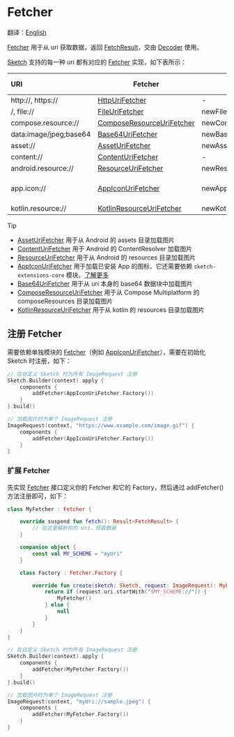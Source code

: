 # Fetcher

翻译：[English](fetcher.md)

[Fetcher] 用于从 uri 获取数据，返回 [FetchResult]，交由 [Decoder] 使用。

[Sketch] 支持的每一种 uri 都有对应的 [Fetcher] 实现，如下表所示：

| URI                    | Fetcher                     | Create                  | Dependent modules      | Android | iOS | Desktop | Web |
|:-----------------------|-----------------------------|-------------------------|------------------------|---------|:----|:--------|:----|
| http://, https://      | [HttpUriFetcher]            | -                       | -                      | ✅       | ✅   | ✅       | ✅   |
| /, file://             | [FileUriFetcher]            | newFileUri()            | -                      | ✅       | ✅   | ✅       | ✅   |
| compose.resource://    | [ComposeResourceUriFetcher] | newComposeResourceUri() | -                      | ✅       | ✅   | ✅       | ✅   |
| data:image/jpeg;base64 | [Base64UriFetcher]          | newBase64Uri()          | -                      | ✅       | ✅   | ✅       | ✅   |
| asset://               | [AssetUriFetcher]           | newAssetUri()           | -                      | ✅       | ❌   | ❌       | ❌   |
| content://             | [ContentUriFetcher]         | -                       | -                      | ✅       | ❌   | ❌       | ❌   |
| android.resource://    | [ResourceUriFetcher]        | newResourceUri()        | -                      | ✅       | ❌   | ❌       | ❌   |
| app.icon://            | [AppIconUriFetcher]         | newAppIconUri()         | sketch-extensions-core | ✅       | ❌   | ❌       | ❌   |
| kotlin.resource://     | [KotlinResourceUriFetcher]  | newKotlinResourceUri()  | -                      | ❌       | ✅   | ✅       | ❌   |

> [!TIP]
> * [AssetUriFetcher] 用于从 Android 的 assets 目录加载图片
> * [ContentUriFetcher] 用于 Android 的 ContentResolver 加载图片
> * [ResourceUriFetcher] 用于从 Android 的 resources 目录加载图片
> * [AppIconUriFetcher] 用于加载已安装 App 的图标，它还需要依赖 `sketch-extensions-core`
    模块。[了解更多](apk_app_icon_zh.md#加载已安装-App-的图标)
> * [Base64UriFetcher] 用于从 uri 本身的 base64 数据块中加载图片
> * [ComposeResourceUriFetcher] 用于从 Compose Multiplatform 的 composeResources 目录加载图片
> * [KotlinResourceUriFetcher] 用于从 kotlin 的 resources 目录加载图片

## 注册 Fetcher

需要依赖单独模块的 [Fetcher]（例如 [AppIconUriFetcher]），需要在初始化 Sketch 时注册，如下：

```kotlin
// 在自定义 Sketch 时为所有 ImageRequest 注册
Sketch.Builder(context).apply {
    components {
        addFetcher(AppIconUriFetcher.Factory())
    }
}.build()

// 加载图片时为单个 ImageRequest 注册
ImageRequest(context, "https://www.example.com/image.gif") {
    components {
        addFetcher(AppIconUriFetcher.Factory())
    }
}
```

### 扩展 Fetcher

先实现 [Fetcher] 接口定义你的 Fetcher 和它的 Factory，然后通过 addFetcher() 方法注册即可，如下：

```kotlin
class MyFetcher : Fetcher {

    override suspend fun fetch(): Result<FetchResult> {
        // 在这里解析你的 uri，获取数据
    }

    companion object {
        const val MY_SCHEME = "myUri"
    }

    class Factory : Fetcher.Factory {

        override fun create(sketch: Sketch, request: ImageRequest): MyFetcher? {
            return if (request.uri.startWith("$MY_SCHEME://")) {
                MyFetcher()
            } else {
                null
            }
        }
    }
}

// 在自定义 Sketch 时为所有 ImageRequest 注册
Sketch.Builder(context).apply {
    components {
        addFetcher(MyFetcher.Factory())
    }
}.build()

// 加载图片时为单个 ImageRequest 注册
ImageRequest(context, "myUri://sample.jpeg") {
    components {
        addFetcher(MyFetcher.Factory())
    }
}
```

[comment]: <> (classs)

[Sketch]: ../../sketch-core/src/commonMain/kotlin/com/github/panpf/sketch/Sketch.kt

[ImageRequest]: ../../sketch-core/src/commonMain/kotlin/com/github/panpf/sketch/request/ImageRequest.kt

[Decoder]: ../../sketch-core/src/commonMain/kotlin/com/github/panpf/sketch/decode/Decoder.kt

[Fetcher]: ../../sketch-core/src/commonMain/kotlin/com/github/panpf/sketch/fetch/Fetcher.kt

[FetchResult]: ../../sketch-core/src/commonMain/kotlin/com/github/panpf/sketch/fetch/FetchResult.kt

[AssetUriFetcher]: ../../sketch-core/src/androidMain/kotlin/com/github/panpf/sketch/fetch/AssetUriFetcher.kt

[Base64UriFetcher]: ../../sketch-core/src/commonMain/kotlin/com/github/panpf/sketch/fetch/Base64UriFetcher.kt

[ContentUriFetcher]: ../../sketch-core/src/androidMain/kotlin/com/github/panpf/sketch/fetch/ContentUriFetcher.kt

[FileUriFetcher]: ../../sketch-core/src/commonMain/kotlin/com/github/panpf/sketch/fetch/FileUriFetcher.kt

[HttpUriFetcher]: ../../sketch-core/src/commonMain/kotlin/com/github/panpf/sketch/fetch/HttpUriFetcher.kt

[ResourceUriFetcher]: ../../sketch-core/src/androidMain/kotlin/com/github/panpf/sketch/fetch/ResourceUriFetcher.kt

[AppIconUriFetcher]: ../../sketch-extensions-core/src/androidMain/kotlin/com/github/panpf/sketch/fetch/AppIconUriFetcher.kt

[KotlinResourceUriFetcher]: ../../sketch-core/src/desktopMain/kotlin/com/github/panpf/sketch/fetch/KotlinResourceUriFetcher.kt

[ComposeResourceUriFetcher]: ../../sketch-compose-core/src/commonMain/kotlin/com/github/panpf/sketch/fetch/ComposeResourceUriFetcher.kt